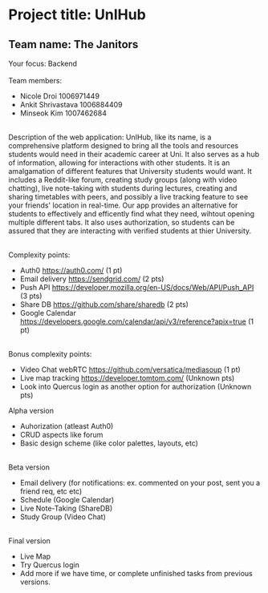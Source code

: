 # Project title: UnIHub

## Team name: The Janitors

Your focus: Backend <br /> <br />
Team members:

- Nicole Droi 1006971449
- Ankit Shrivastava 1006884409
- Minseok Kim 1007462684 <br /> <br />

Description of the web application:
UnIHub, like its name, is a comprehensive platform designed to bring all the tools and resources students would need in their academic career at Uni. It also serves as a hub of information, allowing for interactions with other students. It is an amalgamation of different features that University students would want. It includes a Reddit-like forum, creating study groups (along with video chatting), live note-taking with students during lectures, creating and sharing timetables with peers, and possibly a live tracking feature to see your friends' location in real-time. Our app provides an alternative for students to effectively and efficently find what they need, wihtout opening multiple different tabs. It also uses authorization, so students can be assured that they are interacting with verified students at thier University.
<br /> <br />

Complexity points:

- Auth0 https://auth0.com/ (1 pt)
- Email delivery https://sendgrid.com/ (2 pts)
- Push API https://developer.mozilla.org/en-US/docs/Web/API/Push_API (3 pts)
- Share DB https://github.com/share/sharedb (2 pts)
- Google Calendar https://developers.google.com/calendar/api/v3/reference?apix=true (1 pt) <br /> <br />

Bonus complexity points:

- Video Chat webRTC https://github.com/versatica/mediasoup (1 pt)
- Live map tracking https://developer.tomtom.com/ (Unknown pts)
- Look into Quercus login as another option for authorization (Unknown pts)

Alpha version

- Auhorization (atleast Auth0)
- CRUD aspects like forum
- Basic design scheme (like color palettes, layouts, etc) <br /> <br />

Beta version

- Email delivery (for notifications: ex. commented on your post, sent you a friend req, etc etc)
- Schedule (Google Calendar)
- Live Note-Taking (ShareDB)
- Study Group (Video Chat) <br /> <br />

Final version

- Live Map
- Try Quercus login
- Add more if we have time, or complete unfinished tasks from previous versions. <br /> <br />
